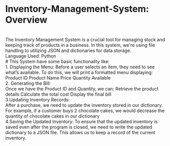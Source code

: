 # Inventory-Management-System: Overview
<br>
The Inventory Management System is a crucial tool for managing stock and keeping track of products in a business. In this system, we're using file handling to utilizing JSON and dictionaries for data storage.
<br>
Language Used: Python
<br>
# This System have some basic functionality like:
<br>
1. Displaying the Menu:
Before a user selects an item, they need to see what’s available. To do this, we will print a formatted menu displaying:
Product ID
Product Name
Price
Quantity Available
<br>
2. Generating the Bill:
<br>
Once we have the Product ID and Quantity, we can:
Retrieve the product details
Calculate the total cost
Display the final bill
<br>
3.Updating Inventory Records:
<br>
After a purchase, we need to update the inventory stored in our dictionary. For example, if a customer buys 2 chocolate cakes, we would decrease the quantity of chocolate cakes in our dictionary
<br>
4.Saving the Updated Inventory:
To ensure that the updated inventory is saved even after the program is closed, we need to write the updated dictionary to a JSON file. This allows us to keep a record of the current inventory.
